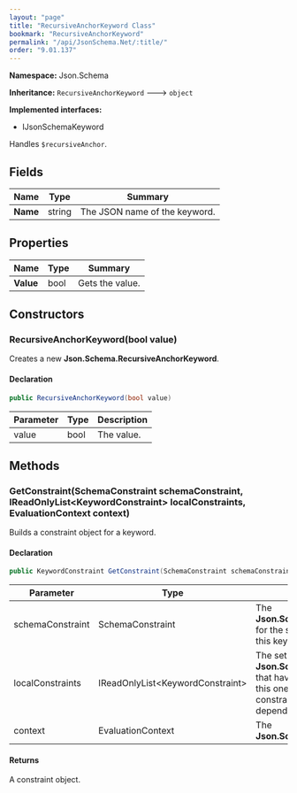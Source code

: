 ```yaml
---
layout: "page"
title: "RecursiveAnchorKeyword Class"
bookmark: "RecursiveAnchorKeyword"
permalink: "/api/JsonSchema.Net/:title/"
order: "9.01.137"
---
```

**Namespace:** Json.Schema

**Inheritance:**
`RecursiveAnchorKeyword`
 🡒 
`object`

**Implemented interfaces:**

- IJsonSchemaKeyword

Handles `$recursiveAnchor`.

## Fields

| Name | Type | Summary |
|---|---|---|
| **Name** | string | The JSON name of the keyword. |

## Properties

| Name | Type | Summary |
|---|---|---|
| **Value** | bool | Gets the value. |

## Constructors

### RecursiveAnchorKeyword(bool value)

Creates a new **Json.Schema.RecursiveAnchorKeyword**.

#### Declaration

```c#
public RecursiveAnchorKeyword(bool value)
```

| Parameter | Type | Description |
|---|---|---|
| value | bool | The value. |


## Methods

### GetConstraint(SchemaConstraint schemaConstraint, IReadOnlyList\<KeywordConstraint\> localConstraints, EvaluationContext context)

Builds a constraint object for a keyword.

#### Declaration

```c#
public KeywordConstraint GetConstraint(SchemaConstraint schemaConstraint, IReadOnlyList<KeywordConstraint> localConstraints, EvaluationContext context)
```

| Parameter | Type | Description |
|---|---|---|
| schemaConstraint | SchemaConstraint | The **Json.Schema.SchemaConstraint** for the schema object that houses this keyword. |
| localConstraints | IReadOnlyList\<KeywordConstraint\> | The set of other **Json.Schema.KeywordConstraint**s that have been processed prior to this one. Will contain the constraints for keyword dependencies. |
| context | EvaluationContext | The **Json.Schema.EvaluationContext**. |


#### Returns

A constraint object.

